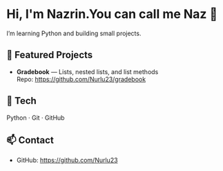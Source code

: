 # Hi, I'm Nazrin.You can call me Naz 👋
I’m learning Python and building small projects.

## 🔭 Featured Projects
- **Gradebook** — Lists, nested lists, and list methods  
  Repo: https://github.com/Nurlu23/gradebook

## 🧰 Tech
Python · Git · GitHub

## 📫 Contact
- GitHub: https://github.com/Nurlu23

